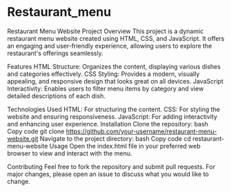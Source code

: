 # Restaurant_menu
Restaurant Menu Website
Project Overview
This project is a dynamic restaurant menu website created using HTML, CSS, and JavaScript. It offers an engaging and user-friendly experience, allowing users to explore the restaurant's offerings seamlessly.

Features
HTML Structure: Organizes the content, displaying various dishes and categories effectively.
CSS Styling: Provides a modern, visually appealing, and responsive design that looks great on all devices.
JavaScript Interactivity: Enables users to filter menu items by category and view detailed descriptions of each dish.

Technologies Used
HTML: For structuring the content.
CSS: For styling the website and ensuring responsiveness.
JavaScript: For adding interactivity and enhancing user experience.
Installation
Clone the repository:
bash
Copy code
git clone https://github.com/your-username/restaurant-menu-website.git
Navigate to the project directory:
bash
Copy code
cd restaurant-menu-website
Usage
Open the index.html file in your preferred web browser to view and interact with the menu.

Contributing
Feel free to fork the repository and submit pull requests. For major changes, please open an issue to discuss what you would like to change.
